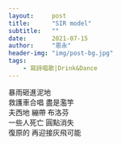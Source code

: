 ```yaml
---
layout:     post
title:      "SIR model"
subtitle:   ""
date:       2021-07-15
author:     "恩永"
header-img: "img/post-bg.jpg"
tags:
    - 寫詩唱歌|Drink&Dance
---
```


暴雨砸進泥地  
救護車合唱 盡是濫竽  
夫西地 繃帶 布洛芬  
一些人死亡 圓點消失  
復原的 再迎接灰飛可能  
